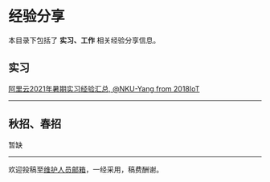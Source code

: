 # 经验分享

本目录下包括了 **实习、工作** 相关经验分享信息。

## 实习

[阿里云2021年暑期实习经验汇总, @NKU-Yang from 2018IoT](/experiences/careers/careers_0.md)

---

## 秋招、春招

暂缺

---

欢迎投稿至[维护人员邮箱](mailto:emanual20@foxmail.com)，一经采用，稿费酬谢。